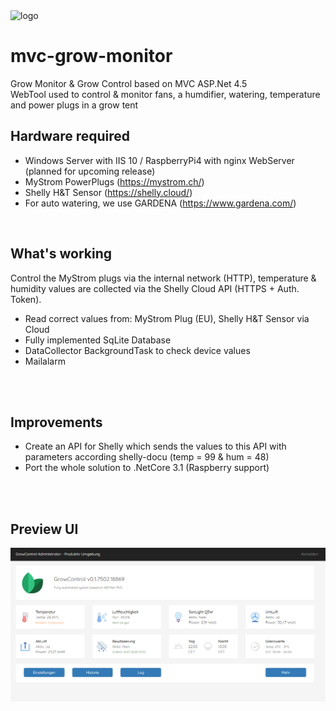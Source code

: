 <img src="http://srv01.hightechnix.at/growcontrol/content/images/growcontrol-logo.png" alt="logo" />

# mvc-grow-monitor
Grow Monitor &amp; Grow Control based on MVC ASP.Net 4.5
<br />
WebTool used to control & monitor fans, a humdifier, watering, temperature and power plugs in a grow tent
<br />

## Hardware required
- Windows Server with IIS 10 / RaspberryPi4 with nginx WebServer (planned for upcoming release)
- MyStrom PowerPlugs (https://mystrom.ch/)
- Shelly H&amp;T Sensor (https://shelly.cloud/)
- For auto watering, we use GARDENA (https://www.gardena.com/)
<br />

## What's working
Control the MyStrom plugs via the internal network (HTTP), temperature &amp; humidity values are collected via the Shelly Cloud API (HTTPS + Auth. Token).
<br />
- Read correct values from: MyStrom Plug (EU), Shelly H&amp;T Sensor via Cloud
- Fully implemented SqLite Database
- DataCollector BackgroundTask to check device values
- Mailalarm
<br />
<br />

## Improvements
- Create an API for Shelly which sends the values to this API with parameters according shelly-docu (temp = 99 & hum = 48)
- Port the whole solution to .NetCore 3.1 (Raspberry support)
<br />
<br />

## Preview UI
<img src="preview.png" alt="preview" />
<br />
<br />

